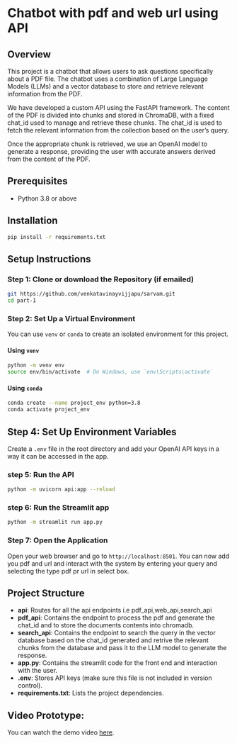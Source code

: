 # Chatbot with pdf and web url using API

## Overview
This project is a chatbot that allows users to ask questions specifically about a PDF file. The chatbot uses a combination of Large Language Models (LLMs) and a vector database to store and retrieve relevant information from the PDF.

We have developed a custom API using the FastAPI framework. The content of the PDF is divided into chunks and stored in ChromaDB, with a fixed chat_id used to manage and retrieve these chunks. The chat_id is used to fetch the relevant information from the collection based on the user’s query.

Once the appropriate chunk is retrieved, we use an OpenAI model to generate a response, providing the user with accurate answers derived from the content of the PDF.

## Prerequisites

- Python 3.8 or above

## Installation
```bash
pip install -r requirements.txt
```
## Setup Instructions

### Step 1: Clone or download the Repository (if emailed)

```bash
git https://github.com/venkatavinayvijjapu/sarvam.git
cd part-1
```
### Step 2: Set Up a Virtual Environment

You can use `venv` or `conda` to create an isolated environment for this project.
#### Using `venv`

```bash
python -m venv env
source env/bin/activate  # On Windows, use `env\Scripts\activate`
```

#### Using `conda`

```bash
conda create --name project_env python=3.8
conda activate project_env
```

## Step 4: Set Up Environment Variables

Create a `.env` file in the root directory and add your OpenAI API keys in a way it can be accessed in the app.

### step 5: Run the API 
```bash
python -m uvicorn api:app --reload
```

### step 6: Run the Streamlit app

```bash
python -m streamlit run app.py
```

### Step 7: Open the Application

Open your web browser and go to `http://localhost:8501`. You can now add you pdf and url and interact with the system by entering your query and selecting the type pdf pr url in select box.

## Project Structure

- **api**: Routes for all the api endpoints i.e pdf_api,web_api,search_api
- **pdf_api**: Contains the endpoint to process the pdf and generate the chat_id and to store the documents contents into chromadb.
- **search_api**: Contains the endpoint to search the query in the vector database based on the chat_id generated and retrive the relevant chunks from the database and pass it to the LLM model to generate the response.
- **app.py**: Contains the streamlit code for the front end and interaction with the user.
- **.env**: Stores API keys (make sure this file is not included in version control).
- **requirements.txt**: Lists the project dependencies.

## Video Prototype:
You can watch the demo video [here](https://www.veed.io/view/501eac97-73b7-4996-a275-d9f8ef061d30?panel=share).
